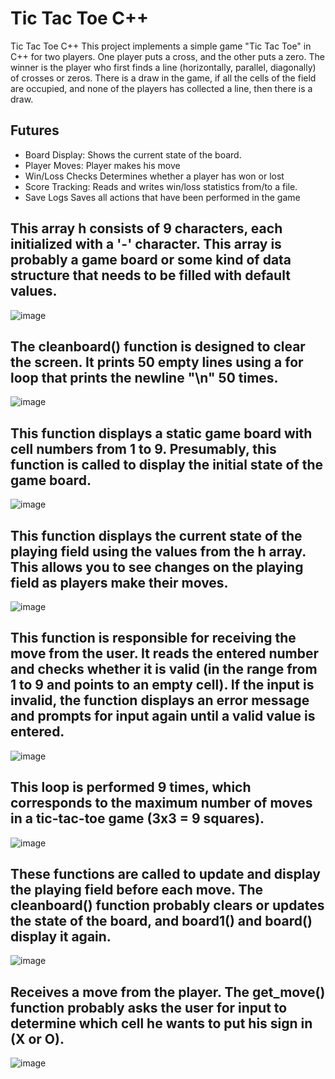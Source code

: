 # Tic Tac Toe C++
Tic Tac Toe C++
This project implements a simple game "Tic Tac Toe" in C++ for two players. One player puts a cross, and the other puts a zero. The winner is the player who first finds a line (horizontally, parallel, diagonally) of crosses or zeros. There is a draw in the game, if all the cells of the field are occupied, and none of the players has collected a line, then there is a draw.
## Futures 
- Board Display: Shows the current state of the board.
- Player Moves: Player makes his move
- Win/Loss Checks Determines whether a player has won or lost
- Score Tracking: Reads and writes win/loss statistics from/to a file.
- Save Logs Saves all actions that have been performed in the game

## This array h consists of 9 characters, each initialized with a '-' character. This array is probably a game board or some kind of data structure that needs to be filled with default values.

![image](https://github.com/sotteeze/-1/assets/132690771/36f0aae5-42e0-432d-a14e-6f55783583f6)

## The cleanboard() function is designed to clear the screen. It prints 50 empty lines using a for loop that prints the newline "\n" 50 times.

![image](https://github.com/sotteeze/-1/assets/132690771/5d296e0d-27e6-43ec-a356-2d83d45d5004)

## This function displays a static game board with cell numbers from 1 to 9. Presumably, this function is called to display the initial state of the game board.

![image](https://github.com/sotteeze/-1/assets/132690771/a59dc796-3ba7-4439-93a6-2ce661b7fc38)

## This function displays the current state of the playing field using the values ​​from the h array. This allows you to see changes on the playing field as players make their moves.

![image](https://github.com/sotteeze/-1/assets/132690771/e829881c-0daf-44c6-bbe3-fe5f66e0c1a2)

## This function is responsible for receiving the move from the user. It reads the entered number and checks whether it is valid (in the range from 1 to 9 and points to an empty cell). If the input is invalid, the function displays an error message and prompts for input again until a valid value is entered.

![image](https://github.com/sotteeze/-1/assets/132690771/b240a049-ac7e-4a2b-b0f7-27df241960f3)

## This loop is performed 9 times, which corresponds to the maximum number of moves in a tic-tac-toe game (3x3 = 9 squares).

![image](https://github.com/sotteeze/-1/assets/132690771/719fda65-2d74-419a-b070-13a916fed9fc)

## These functions are called to update and display the playing field before each move. The cleanboard() function probably clears or updates the state of the board, and board1() and board() display it again.

![image](https://github.com/sotteeze/-1/assets/132690771/fdf23b77-632b-41fd-a41a-ab7fdd7abad1)

## Receives a move from the player. The get_move() function probably asks the user for input to determine which cell he wants to put his sign in (X or O).

![image](https://github.com/sotteeze/-1/assets/132690771/7a3569e2-5b85-4e9b-b536-7ef3ec5837fd)


